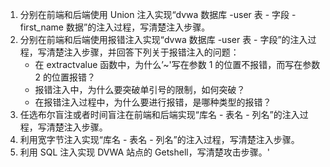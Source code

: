 1. 分别在前端和后端使用 Union 注入实现“dvwa 数据库 -user 表 - 字段 -first_name 数据”的注入过程，写清楚注入步骤。
2. 分别在前端和后端使用报错注入实现“dvwa 数据库 -user 表 - 字段”的注入过程，写清楚注入步骤，并回答下列关于报错注入的问题：
   - 在 extractvalue 函数中，为什么’~'写在参数 1 的位置不报错，而写在参数 2 的位置报错？
   - 报错注入中，为什么要突破单引号的限制，如何突破？
   - 在报错注入过程中，为什么要进行报错，是哪种类型的报错？
3. 任选布尔盲注或者时间盲注在前端和后端实现“库名 - 表名 - 列名”的注入过程，写清楚注入步骤。
4. 利用宽字节注入实现“库名 - 表名 - 列名”的注入过程，写清楚注入步骤。
5. 利用 SQL 注入实现 DVWA 站点的 Getshell，写清楚攻击步骤。'
